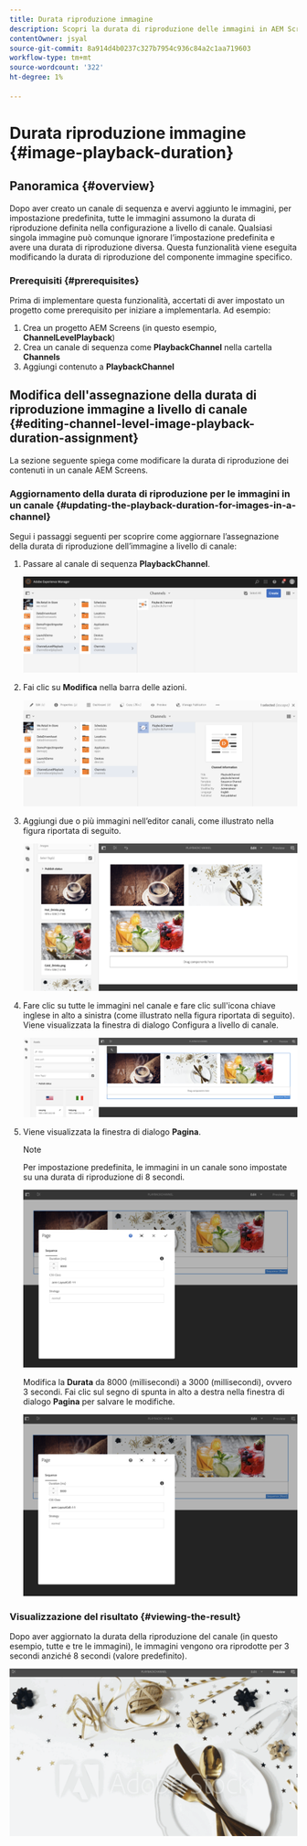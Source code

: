 ```yaml
---
title: Durata riproduzione immagine
description: Scopri la durata di riproduzione delle immagini in AEM Screens.
contentOwner: jsyal
source-git-commit: 8a914d4b0237c327b7954c936c84a2c1aa719603
workflow-type: tm+mt
source-wordcount: '322'
ht-degree: 1%

---
```



# Durata riproduzione immagine {#image-playback-duration}

## Panoramica {#overview}

Dopo aver creato un canale di sequenza e avervi aggiunto le immagini, per impostazione predefinita, tutte le immagini assumono la durata di riproduzione definita nella configurazione a livello di canale. Qualsiasi singola immagine può comunque ignorare l’impostazione predefinita e avere una durata di riproduzione diversa. Questa funzionalità viene eseguita modificando la durata di riproduzione del componente immagine specifico.

### Prerequisiti {#prerequisites}

Prima di implementare questa funzionalità, accertati di aver impostato un progetto come prerequisito per iniziare a implementarla. Ad esempio:

1. Crea un progetto AEM Screens (in questo esempio, **ChannelLevelPlayback**)
1. Crea un canale di sequenza come **PlaybackChannel** nella cartella **Channels**
1. Aggiungi contenuto a **PlaybackChannel**

## Modifica dell&#39;assegnazione della durata di riproduzione immagine a livello di canale {#editing-channel-level-image-playback-duration-assignment}

La sezione seguente spiega come modificare la durata di riproduzione dei contenuti in un canale AEM Screens.

### Aggiornamento della durata di riproduzione per le immagini in un canale {#updating-the-playback-duration-for-images-in-a-channel}

Segui i passaggi seguenti per scoprire come aggiornare l’assegnazione della durata di riproduzione dell’immagine a livello di canale:

1. Passare al canale di sequenza **PlaybackChannel**.

   ![schermata_shot_2019-06-24at62818pm](assets/screen_shot_2019-06-24at62818pm.png)

1. Fai clic su **Modifica** nella barra delle azioni.

   ![schermata_shot_2019-06-24at70141pm](assets/screen_shot_2019-06-24at70141pm.png)

1. Aggiungi due o più immagini nell’editor canali, come illustrato nella figura riportata di seguito.

   ![schermata_shot_2019-06-24at90534pm](assets/screen_shot_2019-06-24at90534pm.png)

1. Fare clic su tutte le immagini nel canale e fare clic sull&#39;icona chiave inglese in alto a sinistra (come illustrato nella figura riportata di seguito). Viene visualizzata la finestra di dialogo Configura a livello di canale.

   ![schermata_shot_2019-06-25at95945am](assets/screen_shot_2019-06-25at95945am.png)

1. Viene visualizzata la finestra di dialogo **Pagina**.

   >[!NOTE]
   >
   >Per impostazione predefinita, le immagini in un canale sono impostate su una durata di riproduzione di 8 secondi.

   ![schermata_shot_2019-06-25at100343am](assets/screen_shot_2019-06-25at100343am.png)

   Modifica la **Durata** da 8000 (millisecondi) a 3000 (millisecondi), ovvero 3 secondi. Fai clic sul segno di spunta in alto a destra nella finestra di dialogo **Pagina** per salvare le modifiche.

   ![schermata_shot_2019-06-25at101527am](assets/screen_shot_2019-06-25at101527am.png)

### Visualizzazione del risultato {#viewing-the-result}

Dopo aver aggiornato la durata della riproduzione del canale (in questo esempio, tutte e tre le immagini), le immagini vengono ora riprodotte per 3 secondi anziché 8 secondi (valore predefinito).

![channel_preview](assets/channel_preview.gif)

